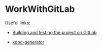# WorkWithGitLab

Useful links:

+ [Building and testing the project on GitLab](https://gitlab.com/AleksKirienko/WorkWithGitLab)

+ [kdoc-generator](https://plugins.jetbrains.com/plugin/10389-kdoc-generator)
